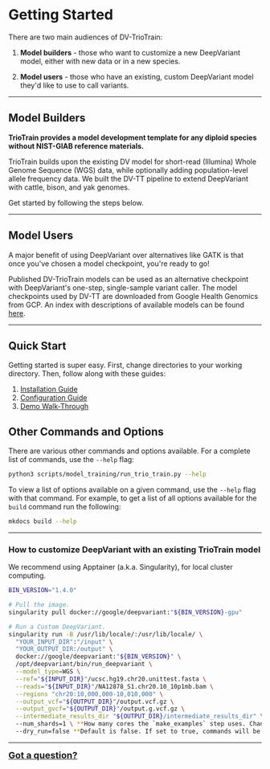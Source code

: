 # Getting Started

There are two main audiences of DV-TrioTrain:

1. **Model builders** - those who want to customize a new DeepVariant model, either with new data or in a new species.

2. **Model users** - those who have an existing, custom DeepVariant model they'd like to use to call variants.

---

## Model Builders

**TrioTrain provides a model development template for any diploid species without NIST-GIAB reference materials.**

TrioTrain builds upon the existing DV model for short-read (Illumina) Whole Genome Sequence (WGS) data, while optionally adding population-level allele frequency data. We built the DV-TT pipeline to extend DeepVariant with cattle, bison, and yak genomes.

Get started by following the steps below.

---

## Model Users

A major benefit of using DeepVariant over alternatives like GATK is that once you've chosen a model checkpoint, you're ready to go!

Published DV-TrioTrain models can be used as an alternative checkpoint with DeepVariant's one-step, single-sample variant caller. The model checkpoints used by DV-TT are downloaded from Google Health Genomics from GCP. An index with descriptions of available models can be found [here](../user-guide/existing_models.md).

---

## Quick Start

Getting started is super easy. First, change directories to your working directory. Then, follow along with these guides:

1. [Installation Guide](installation.md)
1. [Configuration Guide](../user-guide/installation.md)
1. [Demo Walk-Through](../user-guide/installation.md)

## Other Commands and Options

There are various other commands and options available. For a complete list of
commands, use the `--help` flag:

```bash
python3 scripts/model_training/run_trio_train.py --help
```

To view a list of options available on a given command, use the `--help` flag with that command. For example, to get a list of all options available for the `build` command run the following:

```bash
mkdocs build --help
```

---

### **How to customize DeepVariant with an existing TrioTrain model**

We recommend using Apptainer (a.k.a. Singularity), for local cluster computing.

```bash
BIN_VERSION="1.4.0"

# Pull the image.
singularity pull docker://google/deepvariant:"${BIN_VERSION}-gpu"

# Run a Custom DeepVariant.
singularity run -B /usr/lib/locale/:/usr/lib/locale/ \
  "YOUR_INPUT_DIR":"/input" \
  "YOUR_OUTPUT_DIR:/output" \
  docker://google/deepvariant:"${BIN_VERSION}" \
  /opt/deepvariant/bin/run_deepvariant \
  --model_type=WGS \
  --ref="${INPUT_DIR}"/ucsc.hg19.chr20.unittest.fasta \
  --reads="${INPUT_DIR}"/NA12878_S1.chr20.10_10p1mb.bam \
  --regions "chr20:10,000,000-10,010,000" \
  --output_vcf="${OUTPUT_DIR}"/output.vcf.gz \
  --output_gvcf="${OUTPUT_DIR}"/output.g.vcf.gz \
  --intermediate_results_dir "${OUTPUT_DIR}/intermediate_results_dir" \ **Optional.
  --num_shards=1 \ **How many cores the `make_examples` step uses. Change it to the number of CPU cores you have.**
  --dry_run=false **Default is false. If set to true, commands will be printed out but not executed.  
```

---

<font size= "4"> **[Got a question?](../user-guide/get-help.md)** </font>
